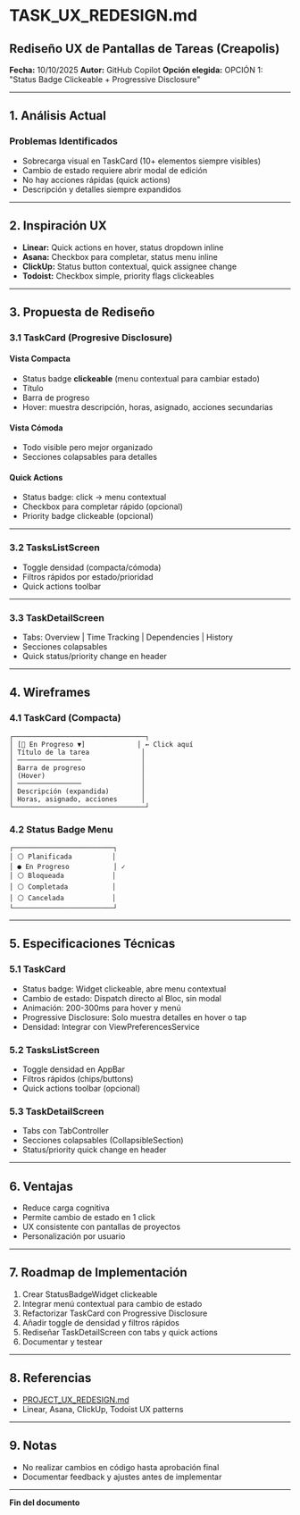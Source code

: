 # TASK_UX_REDESIGN.md

## Rediseño UX de Pantallas de Tareas (Creapolis)

**Fecha:** 10/10/2025
**Autor:** GitHub Copilot
**Opción elegida:** OPCIÓN 1: "Status Badge Clickeable + Progressive Disclosure"

---

## 1. Análisis Actual

### Problemas Identificados

- Sobrecarga visual en TaskCard (10+ elementos siempre visibles)
- Cambio de estado requiere abrir modal de edición
- No hay acciones rápidas (quick actions)
- Descripción y detalles siempre expandidos

---

## 2. Inspiración UX

- **Linear:** Quick actions en hover, status dropdown inline
- **Asana:** Checkbox para completar, status menu inline
- **ClickUp:** Status button contextual, quick assignee change
- **Todoist:** Checkbox simple, priority flags clickeables

---

## 3. Propuesta de Rediseño

### 3.1 TaskCard (Progresive Disclosure)

#### Vista Compacta

- Status badge **clickeable** (menu contextual para cambiar estado)
- Título
- Barra de progreso
- Hover: muestra descripción, horas, asignado, acciones secundarias

#### Vista Cómoda

- Todo visible pero mejor organizado
- Secciones colapsables para detalles

#### Quick Actions

- Status badge: click → menu contextual
- Checkbox para completar rápido (opcional)
- Priority badge clickeable (opcional)

---

### 3.2 TasksListScreen

- Toggle densidad (compacta/cómoda)
- Filtros rápidos por estado/prioridad
- Quick actions toolbar

---

### 3.3 TaskDetailScreen

- Tabs: Overview | Time Tracking | Dependencies | History
- Secciones colapsables
- Quick status/priority change en header

---

## 4. Wireframes

### 4.1 TaskCard (Compacta)

```
┌─────────────────────────────────┐
│ [🔵 En Progreso ▼]             │ ← Click aquí
│ Título de la tarea             │
│ ────────────────               │
│ Barra de progreso              │
│ (Hover)                        │
│ ────────────────               │
│ Descripción (expandida)        │
│ Horas, asignado, acciones      │
└─────────────────────────────────┘
```

### 4.2 Status Badge Menu

```
┌─────────────────────────┐
│ ⚪ Planificada          │
│ ● En Progreso           │ ✓
│ ⚪ Bloqueada            │
│ ⚪ Completada           │
│ ⚪ Cancelada            │
└─────────────────────────┘
```

---

## 5. Especificaciones Técnicas

### 5.1 TaskCard

- Status badge: Widget clickeable, abre menu contextual
- Cambio de estado: Dispatch directo al Bloc, sin modal
- Animación: 200-300ms para hover y menú
- Progressive Disclosure: Solo muestra detalles en hover o tap
- Densidad: Integrar con ViewPreferencesService

### 5.2 TasksListScreen

- Toggle densidad en AppBar
- Filtros rápidos (chips/buttons)
- Quick actions toolbar (opcional)

### 5.3 TaskDetailScreen

- Tabs con TabController
- Secciones colapsables (CollapsibleSection)
- Status/priority quick change en header

---

## 6. Ventajas

- Reduce carga cognitiva
- Permite cambio de estado en 1 click
- UX consistente con pantallas de proyectos
- Personalización por usuario

---

## 7. Roadmap de Implementación

1. Crear StatusBadgeWidget clickeable
2. Integrar menú contextual para cambio de estado
3. Refactorizar TaskCard con Progressive Disclosure
4. Añadir toggle de densidad y filtros rápidos
5. Rediseñar TaskDetailScreen con tabs y quick actions
6. Documentar y testear

---

## 8. Referencias

- [PROJECT_UX_REDESIGN.md](PROJECT_UX_REDESIGN.md)
- Linear, Asana, ClickUp, Todoist UX patterns

---

## 9. Notas

- No realizar cambios en código hasta aprobación final
- Documentar feedback y ajustes antes de implementar

---

**Fin del documento**
